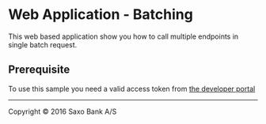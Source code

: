 # Web Application - Batching

This web based application show you how to call multiple endpoints in single batch request.

## Prerequisite
To use this sample you need a valid access token from [the developer portal](https://developer.saxobank.com/sim/openapi/portal/)

---
Copyright © 2016 Saxo Bank A/S
